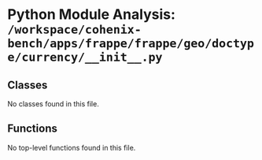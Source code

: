 # Python Module Analysis: `/workspace/cohenix-bench/apps/frappe/frappe/geo/doctype/currency/__init__.py`

## Classes

No classes found in this file.


## Functions

No top-level functions found in this file.
